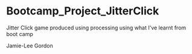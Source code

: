# Bootcamp_Project_JitterClick
Jitter Click game produced using processing using what I've learnt from boot camp

Jamie-Lee Gordon

